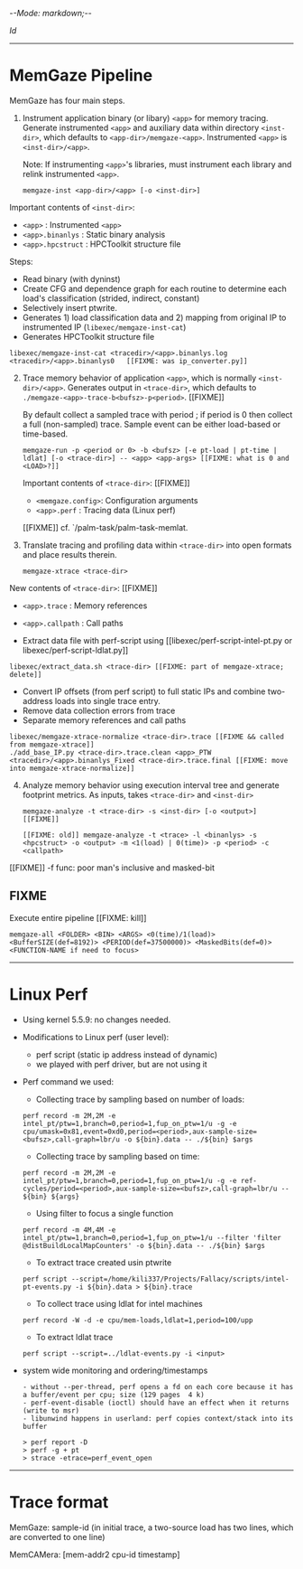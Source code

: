 -*-Mode: markdown;-*-

$Id$

-----------------------------------------------------------------------------
MemGaze Pipeline
=============================================================================

MemGaze has four main steps.

1. Instrument application binary (or libary) `<app>` for memory
   tracing. Generate instrumented `<app>` and auxiliary data within
   directory `<inst-dir>`, which defaults to
   `<app-dir>/memgaze-<app>`. Instrumented `<app>` is
   `<inst-dir>/<app>`.
   
   Note: If instrumenting `<app>`'s libraries, must instrument each
   library and relink instrumented `<app>`.

   ```
   memgaze-inst <app-dir>/<app> [-o <inst-dir>]
   ```

  Important contents of `<inst-dir>`:
  - `<app>`           : Instrumented `<app>`
  - `<app>.binanlys`  : Static binary analysis
  - `<app>.hpcstruct` : HPCToolkit structure file

  Steps:
  - Read binary (with dyninst)
  - Create CFG and dependence graph for each routine to determine each
    load's classification (strided, indirect, constant)
  - Selectively insert ptwrite.
  - Generates 1) load classification data and 2) mapping from original
    IP to instrumented IP (`libexec/memgaze-inst-cat`)
  - Generates HPCToolkit structure file

  ```
  libexec/memgaze-inst-cat <tracedir>/<app>.binanlys.log <tracedir>/<app>.binanlys0   [[FIXME: was ip_converter.py]]
  ```


2. Trace memory behavior of application `<app>`, which is normally
   `<inst-dir>/<app>`. Generates output in `<trace-dir>`, which
   defaults to `./memgaze-<app>-trace-b<bufsz>-p<period>`. [[FIXME]]

   By default collect a sampled trace with period <period>; if period
   is 0 then collect a full (non-sampled) trace. Sample event can be
   either load-based or time-based.

   ```
   memgaze-run -p <period or 0> -b <bufsz> [-e pt-load | pt-time | ldlat] [-o <trace-dir>] -- <app> <app-args> [[FIXME: what is 0 and <LOAD>?]]
   ```
   
   Important contents of `<trace-dir>`: [[FIXME]]
   - `<memgaze.config>`: Configuration arguments
   - `<app>.perf`      : Tracing data (Linux perf)
   
   [[FIXME]] cf. `<palm>/palm-task/palm-task-memlat. 


3. Translate tracing and profiling data within `<trace-dir>` into open
   formats and place results therein.

   ```
   memgaze-xtrace <trace-dir>
   ```

  New contents of `<trace-dir>`: [[FIXME]]
  - `<app>.trace`    : Memory references
  - `<app>.callpath` : Call paths


  - Extract data file with perf-script using [[libexec/perf-script-intel-pt.py or libexec/perf-script-ldlat.py]]
  ```
  libexec/extract_data.sh <trace-dir> [[FIXME: part of memgaze-xtrace; delete]]
  ```

  - Convert IP offsets (from perf script) to full static IPs and combine two-address loads into single trace entry.
  - Remove data collection errors from trace
  - Separate memory references and call paths
  ```
  libexec/memgaze-xtrace-normalize <trace-dir>.trace [[FIXME && called from memgaze-xtrace]]
  ./add_base_IP.py <trace-dir>.trace.clean <app>_PTW <tracedir>/<app>.binanlys_Fixed <trace-dir>.trace.final [[FIXME: move into memgaze-xtrace-normalize]]
  ```


4. Analyze memory behavior using execution interval tree and generate
   footprint metrics. As inputs, takes `<trace-dir>` and `<inst-dir>`

   ```
   memgaze-analyze -t <trace-dir> -s <inst-dir> [-o <output>] [[FIXME]]
  
   [[FIXME: old]] memgaze-analyze -t <trace> -l <binanlys> -s <hpcstruct> -o <output> -m <1(load) | 0(time)> -p <period> -c <callpath>
   ```
  
  [[FIXME]] -f func: poor man's inclusive and masked-bit
  


FIXME
----------------------------------------

Execute entire pipeline [[FIXME: kill]]

  ```
  memgaze-all <FOLDER> <BIN> <ARGS> <0(time)/1(load)> <BufferSIZE(def=8192)> <PERIOD(def=37500000)> <MaskedBits(def=0)> <FUNCTION-NAME if need to focus> 
  ```


-----------------------------------------------------------------------------
Linux Perf
=============================================================================

- Using kernel 5.5.9: no changes needed.
    
- Modifications to Linux perf (user level):
  - perf script (static ip address instead of dynamic)
  - we played with perf driver, but are not using it

- Perf command we used:
  - Collecting trace by sampling based on number of loads:
  
  ```
  perf record -m 2M,2M -e intel_pt/ptw=1,branch=0,period=1,fup_on_ptw=1/u -g -e cpu/umask=0x81,event=0xd0,period=<period>,aux-sample-size=<bufsz>,call-graph=lbr/u -o ${bin}.data -- ./${bin} $args
  ```

  
  - Collecting trace by sampling based on time:

  ```
  perf record -m 2M,2M -e intel_pt/ptw=1,branch=0,period=1,fup_on_ptw=1/u -g -e ref-cycles/period=<period>,aux-sample-size=<bufsz>,call-graph=lbr/u -- ${bin} ${args}
  ```

  - Using filter to focus a single function

  ```
  perf record -m 4M,4M -e intel_pt/ptw=1,branch=0,period=1,fup_on_ptw=1/u --filter 'filter @distBuildLocalMapCounters' -o ${bin}.data -- ./${bin} $args
  ```

  - To extract trace created usin ptwrite

  ```
  perf script --script=/home/kili337/Projects/Fallacy/scripts/intel-pt-events.py -i ${bin}.data > ${bin}.trace
  ```

  - To collect trace using ldlat for intel machines

  ```
  perf record -W -d -e cpu/mem-loads,ldlat=1,period=100/upp
  ```
  
  - To extract ldlat trace

  ```
  perf script --script=../ldlat-events.py -i <input>
  ```

- system wide monitoring and ordering/timestamps

    ```
    - without --per-thread, perf opens a fd on each core because it has a buffer/event per cpu; size (129 pages  4 k)
    - perf-event-disable (ioctl) should have an effect when it returns (write to msr)
    - libunwind happens in userland: perf copies context/stack into its buffer

    > perf report -D
    > perf -g + pt
    > strace -etrace=perf_event_open
    ```


-----------------------------------------------------------------------------
Trace format
=============================================================================

MemGaze:   <insn-pc> <mem-addr> <cpu-id> <timestamp> sample-id
  (in initial trace, a two-source load has two lines, which are converted to one line)


MemCAMera: <insn-pc> <mem-addr> <cpu-id> <timestamp> [mem-addr2 cpu-id timestamp]
